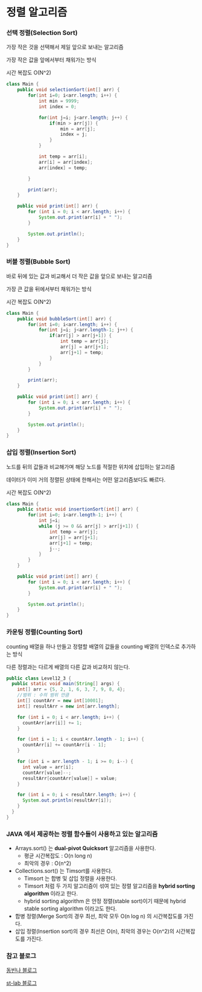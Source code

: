 # 정렬 알고리즘

### 선택 정렬(Selection Sort)

가장 작은 것을 선택해서 제일 앞으로 보내는 알고리즘

가장 작은 값을 앞에서부터 채워가는 방식

시간 복잡도 O(N^2)

```java
class Main {
    public void selectionSort(int[] arr) {
        for(int i=0; i<arr.length; i++) {
            int min = 9999;
            int index = 0;

            for(int j=i; j<arr.length; j++) {
                if(min > arr[j]) {
                    min = arr[j];
                    index = j;
                }
            }

            int temp = arr[i];
            arr[i] = arr[index];
            arr[index] = temp;

        }

        print(arr);
    }

    public void print(int[] arr) {
        for (int i = 0; i < arr.length; i++) {
            System.out.print(arr[i] + " ");
        }

        System.out.println();
    }
}
```

### 버블 정렬(Bubble Sort)

바로 뒤에 있는 값과 비교해서 더 작은 값을 앞으로 보내는 알고리즘

가장 큰 값을 뒤에서부터 채워가는 방식

시간 복잡도 O(N^2)

```java
class Main {
    public void bubbleSort(int[] arr) {
        for(int i=0; i<arr.length; i++) {
            for(int j=i; j<arr.length-1; j++) {
                if(arr[j] > arr[j+1]) {
                    int temp = arr[j];
                    arr[j] = arr[j+1];
                    arr[j+1] = temp;
                }
            }
        }

        print(arr);
    }

    public void print(int[] arr) {
        for (int i = 0; i < arr.length; i++) {
            System.out.print(arr[i] + " ");
        }

        System.out.println();
    }
}
```

### 삽입 정렬(Insertion Sort)

노드를 뒤의 값들과 비교해가며 해당 노드를 적절한 위치에 삽입하는 알고리즘

데이터가 이미 거의 정렬된 상태에 한해서는 어떤 알고리즘보다도 빠르다.

시간 복잡도 O(N^2)

```java
class Main {
    public static void insertionSort(int[] arr) {
        for(int i=0; i<arr.length-1; i++) {
            int j=i;
            while (j >= 0 && arr[j] > arr[j+1]) {
                int temp = arr[j];
                arr[j] = arr[j+1];
                arr[j+1] = temp;
                j--;
            }
        }
    }

    public void print(int[] arr) {
        for (int i = 0; i < arr.length; i++) {
            System.out.print(arr[i] + " ");
        }

        System.out.println();
    }
}
```

### 카운팅 정렬(Counting Sort)

counting 배열을 하나 만들고 정렬할 배열의 값들을 counting 배열의 인덱스로 추가하는 방식

다른 정렬과는 다르게 배열의 다른 값과 비교하지 않는다.

```java
public class Level12_3 {
  public static void main(String[] args) {
    int[] arr = {5, 2, 1, 6, 3, 7, 9, 8, 4};
    //범위 : 수의 범위 만큼
    int[] countArr = new int[10001];
    int[] resultArr = new int[arr.length];

    for (int i = 0; i < arr.length; i++) {
      countArr[arr[i]] += 1;
    }

    for (int i = 1; i < countArr.length - 1; i++) {
      countArr[i] += countArr[i - 1];
    }

    for (int i = arr.length - 1; i >= 0; i--) {
      int value = arr[i];
      countArr[value]--;
      resultArr[countArr[value]] = value;
    }

    for (int i = 0; i < resultArr.length; i++) {
      System.out.println(resultArr[i]);
    }
  }
}

```

### JAVA 에서 제공하는 정렬 함수들이 사용하고 있는 알고리즘

- Arrays.sort() 는 **dual-pivot Quicksort** 알고리즘을 사용한다.
  - 평균 시간복잡도 : O(n long n)
  - 최악의 경우 : O(n^2)
- Collections.sort() 는 Timsort를 사용한다.
  - Timsort 는 합병 및 삽입 정렬을 사용한다.
  - Timsort 처럼 두 가지 알고리즘이 섞여 있는 정렬 알고리즘을 **hybrid sorting algorithm** 이라고 한다.
  - hybrid sorting algorithm 은 안정 정렬(stable sort)이기 때문에 hybrid stable sorting algorithm 이라고도 한다.
- 합병 정렬(Merge Sort)의 경우 최선, 최악 모두 O(n log n) 의 시간복잡도를 가진다.
- 삽입 정렬(Insertion sort)의 경우 최선은 O(n), 최악의 경우는 O(n^2)의 시간복잡도를 가진다.



### 참고 블로그
[동빈나 블로그](https://m.blog.naver.com/ndb796/)

[st-lab 블로그](https://st-lab.tistory.com/106)